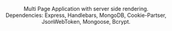 <p align="center">
Multi Page Application with server side rendering. 
<br>
Dependencies: Express, Handlebars, MongoDB, Cookie-Partser, JsonWebToken, Mongoose, Bcrypt.
</p>

